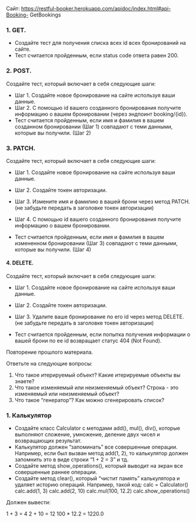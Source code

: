 Сайт: https://restful-booker.herokuapp.com/apidoc/index.html#api-Booking-
GetBookings

### 1. GET.

- Создайте тест для получения списка всех id всех бронирований на сайте.
- Тест считается пройденным, если status code ответа равен 200.

### 2. POST.

Создайте тест, который включает в себя следующие шаги:
- Шаг 1. Создайте новое бронирование на сайте используя ваши данные.
- Шаг 2. C помощью id вашего созданного бронирования получите
информацию о вашем бронировании (через эндпоинт booking/{id}).
- Тест считается пройденным, если имя и фамилия в вашем созданном
бронировании (Шаг 1) совпадают с теми данными, которые вы получили.
(Шаг 2)

### 3. PATCH.

Создайте тест, который включает в себя следующие шаги:
- Шаг 1. Создайте новое бронирование на сайте используя ваши данные.
- Шаг 2. Создайте токен авторизации.
- Шаг 3. Измените имя и фамилию в вашей брони через метод PATCH. (не
забудьте передать в заголовке токен авторизации)
- Шаг 4. C помощью id вашего созданного бронирования получите
информацию о вашем бронировании.

- Тест считается пройденным, если имя и фамилия в вашем измененном
бронировании (Шаг 3) совпадают с теми данными, которые вы получили.
(Шаг 4)

#### 4. DELETE.

Создайте тест, который включает в себя следующие шаги:
- Шаг 1. Создайте новое бронирование на сайте используя ваши данные.
- Шаг 2. Создайте токен авторизации.
- Шаг 3. Удалите ваше бронирование по его id через метод DELETE. (не
забудьте передать в заголовке токен авторизации)

- Тест считается пройденным, если попытка получения информации о вашей
брони по ее id возвращает статус 404 (Not Found).

Повторение прошлого материала.

Ответьте на следующие вопросы:
1. Что такое итерируемый объект? Какие итерируемые объекты вы знаете?
2. Что такое изменяемый или неизменяемый объект? Строка - это изменяемый
или неизменяемый объект?
3. Что такое “генератор”? Как можно сгенерировать список?

### 1. Калькулятор

- Создайте класс Calculator с методами add(), mul(), div(), которые
выполняют сложение, умножение, деление двух чисел и возвращающих
результат.
- Калькулятор должен “запоминать” все совершенные операции. Например,
если был вызван метод add(1, 2), то калькулятор должен запомнить это в
виде строки “1 + 2 = 3” и тд.
- Создайте метод show_operations(), который выводит на экран все
совершенные раннее операции.
- Создайте метод clear(), который “чистит память” калькулятора и удаляет
историю операций.
Например, такой код:
calc = Calculator()
calc.add(1, 3)
calc.add(2, 10)
calc.mul(100, 12.2)
calc.show_operations()

Должен вывести:

1 + 3 = 4
2 + 10 = 12
100 * 12.2 = 1220.0